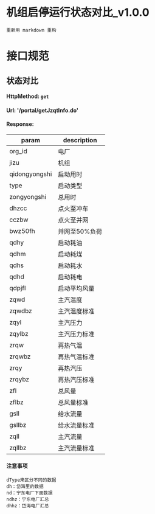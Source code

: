 # 机组启停运行状态对比_v1.0.0

    重新用 markdown 重构 
    
# 接口规范

## 状态对比
    
> 
#### HttpMethod: `get`
#### Url: '/portal/getJzqtInfo.do'
#### Response: 
param     |description
----------|---------------
org_id     | 电厂
jizu       | 机组 	
qidongyongshi|启动用时
type|启动类型 	
zongyongshi|总用时 	
dhzcc|点火至冲车 	
cczbw|点火至并网 	
bwz50fh|并网至50%负荷
qdhy|启动耗油
qdhm|启动耗煤
qdhs|启动耗水
qdhd|启动耗电 	
qdpjfl|启动平均风量	
zqwd|主汽温度 	
zqwdbz|主汽温度标准	
zqyl|主汽压力 	
zqylbz|主汽压力标准	
zrqw|再热气温 	
zrqwbz|再热气温标准	
zrqy|再热汽压 	
zrqybz|再热汽压标准	
zfl|总风量 	
zflbz|总风量标准	
gsll|给水流量 	
gsllbz|给水流量标准	
zqll|主汽流量 	
zqllbz|主汽流量标准 

#### 注意事项

    dType来区分不同的数据
    dh：岱海里的数据
    nd：宁东电厂下面数据
    ndhz：宁东电厂汇总
    dhhz：岱海电厂汇总